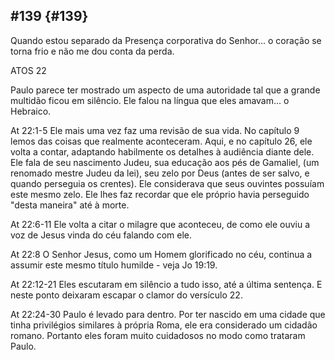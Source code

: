 ## #139 {#139}

Quando estou separado da Presença corporativa do Senhor... o coração se torna frio e não me dou conta da perda.

ATOS 22

Paulo parece ter mostrado um aspecto de uma autoridade tal que a grande multidão ficou em silêncio. Ele falou na língua que eles amavam... o Hebraico.

At 22:1-5 Ele mais uma vez faz uma revisão de sua vida. No capítulo 9 lemos das coisas que realmente aconteceram. Aqui, e no capítulo 26, ele volta a contar, adaptando habilmente os detalhes à audiência diante dele. Ele fala de seu nascimento Judeu, sua educação aos pés de Gamaliel, (um renomado mestre Judeu da lei), seu zelo por Deus (antes de ser salvo, e quando perseguia os crentes). Ele considerava que seus ouvintes possuíam este mesmo zelo. Ele lhes faz recordar que ele próprio havia perseguido &quot;desta maneira&quot; até à morte.

At 22:6-11 Ele volta a citar o milagre que aconteceu, de como ele ouviu a voz de Jesus vinda do céu falando com ele.

At 22:8 O Senhor Jesus, como um Homem glorificado no céu, continua a assumir este mesmo título humilde - veja Jo 19:19.

At 22:12-21 Eles escutaram em silêncio a tudo isso, até a última sentença. E neste ponto deixaram escapar o clamor do versículo 22.

At 22:24-30 Paulo é levado para dentro. Por ter nascido em uma cidade que tinha privilégios similares à própria Roma, ele era considerado um cidadão romano. Portanto eles foram muito cuidadosos no modo como trataram Paulo.